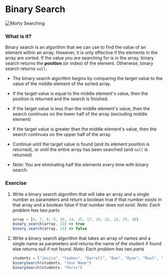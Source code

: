 # Binary Search

![Morty Searching](https://media.giphy.com/media/l41lFw057lAJQMwg0/giphy.gif)

### What is it?

Binary search is an algorithm that we can use to find the value of an element within an array. However, it is only effective if the elements in the array are sorted. If the value you are searching for is in the array, binary search returns the **position** (or index) of the element. Otherwise, binary search returns `null`.  

+ The binary search algorithm begins by comparing the target value to the value of the middle element of the sorted array.

+ If the target value is equal to the middle element's value, then the position is returned and the search is finished.

+ If the target value is less than the middle element's value, then the search continues on the lower half of the array (excluding middle element)

+ If the target value is greater than the middle element's value, then the search continues on the upper half of the array.

+ Continue until the target value is found (and its element position is returned), or until the entire array has been searched (and `null` is returned)

+ _Note:_ You are eliminating half the elements every time with binary search.

### Exercise

1. Write a binary search algorithm that will take an array and a single number as parameters and return a boolean true if that number exists in that array and a boolean false if that number does not exist. _Note: Each problem has two parts_

   ```js
   array = [6, 7, 8, 9, 10, 14, 15, 17, 19, 22, 23, 25, 30]
   binary_search(array, 22) => true
   binary_search(array, 13) => false
   ```

2. Write a binary search algorithm that takes an array of names and a single name as parameters and returns the name of the student if found else returns null if not found.  _Note: Each problem has two parts_

   ```js
   students = ["Jesica", "Yaakov", "Darrell", "Dan", "Ryan", "Raul", "Rachel", "Ehsanul", "Eryl", "Sean", "Andrey", "Akram", "Supreet", "Jae", "Joel", "Simon", "John", "Alvin", "Troy", "Elyas"];
   binarySearch(students, "Your Name")
   binarySearch(students, "Paris")
   ```
